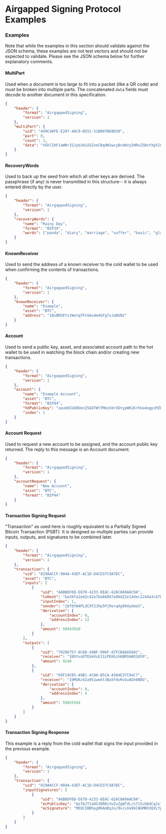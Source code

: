 # Airgapped Signing Protocol Examples

### Examples

Note that while the examples in this section should validate against the JSON schema, these examples are not test vectors and should not be expected to validate. Please see the JSON schema below for further explanatory comments.

#### MultiPart

Used when a document is too large to fit into a packet (like a QR code) and must be broken into multiple parts. The concatenated `data` fields must decode to another document in this specification.

```json
{
	"header": {
		"format": "AirgappedSigning",
		"version": 1
	},
	"multiPart": {
		"uid": "449C40FE-E207-4AC9-B552-51B007B68D50",
		"part": 0,
		"count": 1,
		"data": "VGhlIHF1aWNrIGJyb3duIGZveCBqdW1wcyBvdmVyIHRoZSBsYXp5IGRvZy4K"
	}
}
```

#### RecoveryWords

Used to back up the seed from which all other keys are derived. The passphrase (if any) is never transmitted in this structure-- it is always entered directly by the user.

```json
{
	"header": {
		"format": "AirgappedSigning",
		"version": 1
	},
	"recoveryWords": {
		"name": "Rainy Day",
		"format": "BIP39",
		"words": ["panda", "diary", "marriage", "suffer", "basic", "glare", "surge", "auto", "scissors", "describe", "sell", "unique"]
	}
}
```

#### KnownReceiver

Used to send the address of a known receiver to the cold wallet to be used when confirming the contents of transactions.

```json
{
	"header": {
		"format": "AirgappedSigning",
		"version": 1
	},
	"knownReceiver": {
		"name": "Example",
		"asset": "BTC",
		"address": "1BvBMSEYstWetqTFn5Au4m4GFg7xJaNVN2"
	}
}
```

#### Account

Used to send a public key, asset, and associated account path to the hot wallet to be used in watching the block chain and/or creating new transactions.

```json
{
	"header": {
		"format": "AirgappedSigning",
		"version": 1
	},
	"account": {
		"name": "Example Account",
		"asset": "BTC",
		"format": "BIP44",
		"hdPublicKey": "xpub6CUGRUonZSQ4TWtTMmzXdrXDtypWKiKrhko4egpiMZbpiaQL2jkwSB1icqYh2cfDfVxdx4df189oLKnC5fSwqPfgyP3hooxujYzAu3fDVmz",
		"index": 1
	}
}
```

#### Account Request

Used to request a new account to be assigned, and the account public key returned. The reply to this message is an Account document.

```json
{
	"header": {
		"format": "AirgappedSigning",
		"version": 1
	},
	"accountRequest": {
		"name": "New Account",
		"asset": "BTC",
		"format": "BIP44"
	}
}
```

#### Transaction Signing Request

"Transaction" as used here is roughly equivalent to a Partially Signed Bitcoin Transaction (PSBT). It is designed so multiple parties can provide inputs, outputs, and signatures to be combined later.

```json
{
	"header": {
		"format": "AirgappedSigning",
		"version": 1
	},
	"transaction": {
		"uid": "819AACCF-984A-43EF-AC1D-D4CD37C9A7DC",
		"asset": "BTC",
		"inputs": [
			{
				"uid": "A6B0DF6D-E670-4233-8EAC-626C0A9AAC9A",
				"txHash": "ba34fa2ed2c42e7ba66887a96d22e14dec1244a3c47b271cd69a679afbaab868",
				"inputIndex": 1,
				"sender": "18f8tN4PLdCXF2JHy5PjRerqXg994yGme3",
				"derivation": {
					"accountIndex": 0,
					"addressIndex": 12
				},
				"amount": 59943910
			}
		],
		"outputs": [
			{
				"uid": "79296757-6C80-49BF-996F-87FCB46A566C",
				"receiver": "1N5YvoDTEbkKsE1SiPEKbih6BM1HAD3dV9",
				"amount": 9240
			},
			{
				"uid": "69F19CB5-A9B1-4C80-B5CA-A304E37C04C7",
				"receiver": "19MUKz42a951wmXtJBa5fdvRvGvAGh6NDG",
				"derivation": {
					"accountIndex": 0,
					"addressIndex": 4
				},
				"amount": 59855564
			}
		]
	}
}
```

#### Transaction Signing Response

This example is a reply from the cold wallet that signs the input provided in the previous example.

```json
{
	"header": {
		"format": "AirgappedSigning",
		"version": 1
	},
	"transaction": {
		"uid": "819AACCF-984A-43EF-AC1D-D4CD37C9A7DC",
		"inputSignatures": [
			{
				"uid": "A6B0DF6D-E670-4233-8EAC-626C0A9AAC9A",
				"ecPublicKey": "AzfAJTIa8S38RRcVnZvZgWTdL/n715cbKdCqJx1yxATK",
				"ecSignature": "MEQCIBBhpg0KAmDqJu/0v/L8a9kCWGMNh3QVLYpq/tfzEQdmAiAMLrZKT5H2maQXPvEm6iYTNIcpKk6B+8Lg4z+xaLVCbAE="
			}
		]
	}
}
```

